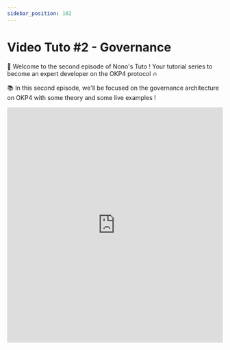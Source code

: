 ```yaml
---
sidebar_position: 102
---
```

# Video Tuto #2 - Governance

🚀 Welcome to the second episode of Nono's Tuto !
Your tutorial series to become an expert developer on the OKP4 protocol 🔥

📚 In this second episode, we'll be focused on the governance architecture on OKP4 with some theory and some live examples !

<iframe width="100%" height="550" src="https://www.youtube.com/embed/zqqAc4PreNY" title="YouTube video player" frameborder="0" allow="accelerometer; autoplay; clipboard-write; encrypted-media; gyroscope; picture-in-picture; web-share" allowfullscreen></iframe>

